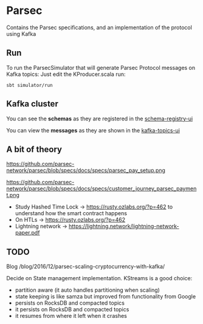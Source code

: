 # Parsec

Contains the Parsec specifications, and an implementation of the protocol using Kafka

## Run

To run the ParsecSimulator that will generate Parsec Protocol messages on Kafka topics:
Just edit the KProducer.scala run:

    sbt simulator/run

## Kafka cluster

You can see the **schemas** as they are registered in the
[schema-registry-ui](http://parsec.playground.landoop.com:43030/schema-registry-ui/#/schema/PARSEC-PAYMENTS-value/version/latest)

You can view the **messages** as they are shown in the
[kafka-topics-ui](http://parsec.playground.landoop.com:43030/kafka-topics-ui/#/topic/n/PARSEC-PAYMENTS/rawdata)

## A bit of theory

 https://github.com/parsec-network/parsec/blob/specs/docs/specs/parsec_pay_setup.png
 
 https://github.com/parsec-network/parsec/blob/specs/docs/specs/customer_journey_parsec_payment.png

* Study Hashed Time Lock -> https://rusty.ozlabs.org/?p=462 to understand how the smart contract happens
* On HTLs -> https://rusty.ozlabs.org/?p=462
* Lightning network ->  https://lightning.network/lightning-network-paper.pdf

## TODO

Blog /blog/2016/12/parsec-scaling-cryptocurrency-with-kafka/

Decide on State management implementation. KStreams is a good choice:
- partition aware (it auto handles partitioning when scaling)
- state keeping is like samza but improved from functionality from Google
- persists on RocksDB and compacted topics
- it persists on RocksDB and compacted topics
- it resumes from where it left when it crashes
